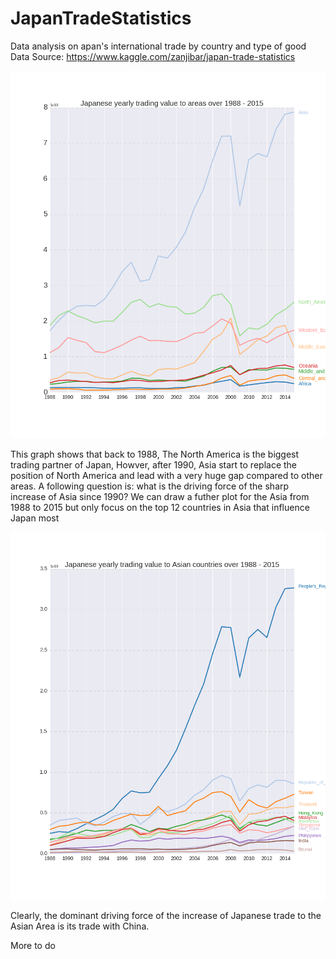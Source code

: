 # JapanTradeStatistics

Data analysis on apan's international trade by country and type of good <br>
Data Source: https://www.kaggle.com/zanjibar/japan-trade-statistics

<img src="jap_area_trade.png">

This graph shows that back to 1988, The North America is the biggest trading partner of Japan, Howver, after 1990, Asia start to replace the position of North America and lead with a very huge gap compared to other areas. 
A following question is: what is the driving force of the sharp increase of Asia since 1990?
We can draw a futher plot for the Asia from 1988 to 2015 but only focus on the top 12 countries in Asia that influence Japan most

<img src="jap_asia_trade.png">

Clearly, the dominant driving force of the increase of Japanese trade to the Asian Area is its trade with China.

More to do
